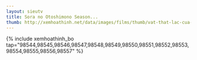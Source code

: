 ```yaml
---
layout: sieutv
title: Sora no Otoshimono Season...
thumb: http://xemhoathinh.net/data/images/films/thumb/vat-that-lac-cua-bau-troi-1-sora-no-otoshimono-season-1-2012.jpg
---
```

{% include xemhoathinh_bo tap="98544,98545,98546,98547,98548,98549,98550,98551,98552,98553,98554,98555,98556,98557" %} 
